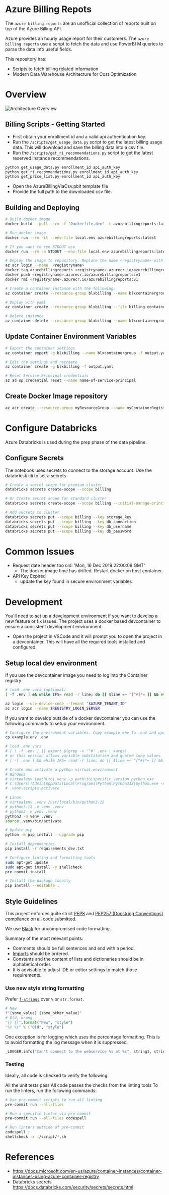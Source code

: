 # Azure Billing Repots

The `azure billing reports` are an unofficial collection of reports built on top of the Azure Billing API.

Azure provides an hourly usage report for their customers. The `azure billing reports` use a script to fetch the data and use PowerBI M queries to parse the data info useful fields.

This repository has:

- Scripts to fetch billing related information
- Modern Data Warehouse Architecture for Cost Optimization

# Overview

![Architecture Overview](docs/BillingArchitectureOverview.png)


## Billing Scripts - Getting Started

- First obtain your enrollment id and a valid api authentication key.
- Run the `/scripts/get_usage_data.py` script to get the latest billing usage data. This will download and save the billing data into a csv file.
- Run the `/scripts/get_ri_recommendations.py` script to get the latest reserved instance recommendations.

```bash
python get_usage_data.py enrollment_id api_auth_key
python get_ri_recommendations.py enrollment_id api_auth_key
python get_price_list.py enrollment_id api_auth_key
```

- Open the AzureBillingViaCsv.pbit template file
- Provide the full path to the downloaded csv file.

## Building and Deploying


```bash
# Build docker image
docker build --pull --rm -f "Dockerfile.dev" -t azurebillingreports:latest "."

# Run docker image
docker run --rm -it --env-file local.env azurebillingreports:latest

# If you want to see STDOUT use
docker run --rm -a STDOUT --env-file local.env azurebillingreports:latest

# Deploy the image to repository. Replace the name <registryname> with the name of your repository. After deploying, this will remove the image from your local Docker environment
az acr login --name  <registryname>
docker tag azurebillingreports <registryname>.azurecr.io/azurebillingreports:v1
docker push <registryname>.azurecr.io/azurebillingreports:v1
docker rmi <registryname>.azurecr.io/azurebillingreports:v1

# Create a container instance with the following:
az container create --resource-group blxbilling --name blxcontainergroup --image blxcontainerregistry.azurecr.io/azurebillingreports:v1 --registry-login-server blxcontainerregistry.azurecr.io --registry-username <acr_username> --registry-password <acr_password> --secure-environment-variables ENROLLMENT_ID=<enrollment_id> BILLING_AUTH_KEY=<billing_auth_key> STORAGE_CONTAINER_NAME=<billingfiles> STORAGE_CONNECTION_STRING=<connection_string> --restart-policy Never

# Deploy with yaml
az container create --resource-group blxbilling --file billing-container.yaml

# Delete instance
az container delete --resource-group blxbilling --name blxcontainergroup
```

## Update Container Environment Variables

```bash
# Export the container settings
az container export -g blxbilling --name blxcontainergroup -f output.yaml

# Edit the settings and recreate
az container create -g blxbilling -f output.yaml

# Reset Service Principal credentials
az ad sp credential reset --name name-of-service-principal
```

## Create Docker Image repository

```bash
az acr create --resource-group myResourceGroup --name myContainerRegistry007 --sku Basic
```

# Configure Databricks

Azure Databricks is used during the prep phase of the data pipeline.

## Configure Secrets

The notebook uses secrets to connect to the storage account. Use the databricsk cli to set a secrets

```bash
# Create a secret scope for premium cluster
databricks secrets create-scope --scope billing

# Or Create secret scope for standard cluster
databricks secrets create-scope --scope billing --initial-manage-principal users

# Add secrets to cluster
databricks secrets put --scope billing --key storage_key
databricks secrets put --scope billing --key db_connection
databricks secrets put --scope billing --key db_username
databricks secrets put --scope billing --key db_password
```

# Common Issues

- Request date header too old: 'Mon, 16 Dec 2019 22:00:09 GMT'
    - The docker image time has drifted. Restart docker on host container.
- API Key Expired
    - update the key found in secure environment variables


# Development

You'll need to set up a development environment if you want to develop a new feature or fix issues. The project uses a docker based devcontainer to ensure a consistent development environment.

- Open the project in VSCode and it will prompt you to open the project in a devcontainer. This will have all the required tools installed and configured.

## Setup local dev environment

If you use the devcontainer image you need to log into the Container registry

```bash
# load .env vars (optional)
[ -f .env ] && while IFS= read -r line; do [[ $line =~ ^[^#]*= ]] && eval "export $line"; done < .env

az login --use-device-code --tenant "$AZURE_TENANT_ID"
az acr login --name $REGISTRY_LOGIN_SERVER
```

If you want to develop outside of a docker devcontainer you can use the following commands to setup your environment.

```bash
# Configure the environment variables. Copy example.env to .env and update the values
cp example.env .env

# load .env vars
# [ ! -f .env ] || export $(grep -v '^#' .env | xargs)
# or this version allows variable substitution and quoted long values
# [ -f .env ] && while IFS= read -r line; do [[ $line =~ ^[^#]*= ]] && eval "export $line"; done < .env

# Create and activate a python virtual environment
# Windows
# virtualenv \path\to\.venv -p path\to\specific_version_python.exe
# C:\Users\!Admin\AppData\Local\Programs\Python\Python312\python.exe -m venv .venv
# .venv\scripts\activate

# Linux
# virtualenv .venv /usr/local/bin/python3.12
# python3.12 -m venv .venv
# python3 -m venv .venv
python3 -m venv .venv
source .venv/bin/activate

# Update pip
python -m pip install --upgrade pip

# Install dependencies
pip install -r requirements_dev.txt

# Configure linting and formatting tools
sudo apt-get update
sudo apt-get install -y shellcheck
pre-commit install

# Install the package locally
pip install --editable .
```

## Style Guidelines

This project enforces quite strict [PEP8](https://www.python.org/dev/peps/pep-0008/) and [PEP257 (Docstring Conventions)](https://www.python.org/dev/peps/pep-0257/) compliance on all code submitted.

We use [Black](https://github.com/psf/black) for uncompromised code formatting.

Summary of the most relevant points:

- Comments should be full sentences and end with a period.
- [Imports](https://www.python.org/dev/peps/pep-0008/#imports) should be ordered.
- Constants and the content of lists and dictionaries should be in alphabetical order.
- It is advisable to adjust IDE or editor settings to match those requirements.

### Use new style string formatting

Prefer [`f-strings`](https://docs.python.org/3/reference/lexical_analysis.html#f-strings) over `%` or `str.format`.

```python
# New
f"{some_value} {some_other_value}"
# Old, wrong
"{} {}".format("New", "style")
"%s %s" % ("Old", "style")
```

One exception is for logging which uses the percentage formatting. This is to avoid formatting the log message when it is suppressed.

```python
_LOGGER.info("Can't connect to the webservice %s at %s", string1, string2)
```

### Testing

Ideally, all code is checked to verify the following:

All the unit tests pass All code passes the checks from the linting tools To run the linters, run the following commands:

```bash
# Use pre-commit scripts to run all linting
pre-commit run --all-files

# Run a specific linter via pre-commit
pre-commit run --all-files codespell

# Run linters outside of pre-commit
codespell .
shellcheck -x ./script/*.sh
```

# References

- https://docs.microsoft.com/en-us/azure/container-instances/container-instances-using-azure-container-registry
- Databricks secrets https://docs.databricks.com/security/secrets/secrets.html
